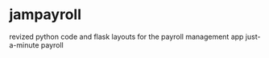 # jampayroll
revized python code and flask layouts for the payroll management app just-a-minute payroll
